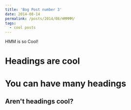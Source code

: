 ```yaml
---
title: 'Bog Post number 3'
date: 2014-08-14
permalink: /posts/2014/08/HMMMM/
tags:
  - cool posts
---
```

HMM is so Cool!

Headings are cool
======

You can have many headings
======

Aren't headings cool?
------
